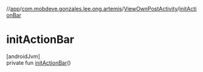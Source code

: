 //[app](../../../index.md)/[com.mobdeve.gonzales.lee.ong.artemis](../index.md)/[ViewOwnPostActivity](index.md)/[initActionBar](init-action-bar.md)

# initActionBar

[androidJvm]\
private fun [initActionBar](init-action-bar.md)()
